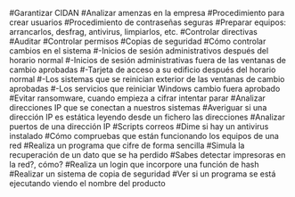 #Garantizar CIDAN
#Analizar amenzas en la empresa
#Procedimiento para crear usuarios
#Procedimiento de contraseñas seguras
#Preparar equipos: arrancarlos, desfrag, antivirus, limpiarlos, etc.
#Controlar directivas
#Auditar
#Controlar permisos
#Copias de seguridad
#Cómo controlar cambios en el sistema
#-Inicios de sesión administrativos después del horario normal
#-Inicios de sesión administrativas fuera de las ventanas de cambio aprobadas
#-Tarjeta de acceso a su edificio después del horario normal
#-Los sistemas que se reinician exterior de las ventanas de cambio aprobadas
#-Los servicios que reiniciar Windows cambio fuera aprobado
#Evitar ransomware, cuando empieza a cifrar intentar parar
#Analizar direcciones IP que se conectan a nuestros sistemas
#Averiguar si una dirección IP es estática leyendo desde un fichero las direcciones
#Analizar puertos de una dirección IP
#Scripts correos
#Dime si hay un antivirus instalado
#Cómo compruebas que están funcionando los equipos de una red
#Realiza un programa que cifre de forma sencilla
#Simula la recuperación de un dato que se ha perdido
#Sabes detectar impresoras en la red?, cómo?
#Realiza un login que incorpore una función de hash
#Realizar un sistema de copia de seguridad
#Ver si un programa se está ejecutando viendo el nombre del producto

